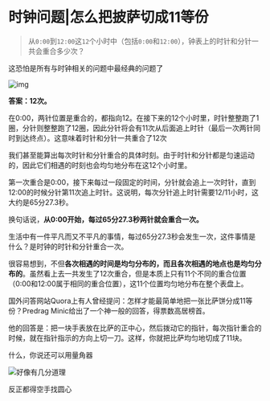 # 时钟问题|怎么把披萨切成11等份



> 从`0:00`到`12:00`这`12`个小时中（包括`0:00`和`12:00`），钟表上的时针和分针一共会重合多少次？

这恐怕是所有与时钟相关的问题中最经典的问题了

![img](https://images.pexels.com/photos/7346138/pexels-photo-7346138.jpeg?auto=compress&cs=tinysrgb&dpr=2&h=650&w=940)

**答案：12次。**

在0:00，两针位置是重合的，都指向12。在接下来的12个小时里，时针整整跑了1圈，分针则整整跑了12圈，因此分针将会有11次从后面追上时针（最后一次两针同时到达终点）。这意味着时针和分针一共重合了12次

我们甚至能算出每次时针和分针重合的具体时刻。由于时针和分针都是匀速运动的，因此它们相遇的时刻也会均匀地分布在这12个小时里。

第一次重合是0:00，接下来每过一段固定的时间，分针就会追上一次时针，直到12:00的时候分针第11次追上时针。这说明，每次分针追上时针需要12/11小时，这大约是65分27.3秒。

换句话说，**从0:00开始，每过65分27.3秒两针就会重合一次。**

生活中有一件平凡而又不平凡的事情，每过65分27.3秒会发生一次，这件事情是什么？是时钟的时针和分针重合一次。

很容易想到，不但**各次相遇的时间是均匀分布的，而且各次相遇的地点也是均匀分布的**。虽然看上去一共发生了12次重合，但是本质上只有11个不同的重合位置（0:00和12:00属于相同的重合位置），这11个位置均匀地分布在整个表盘上。

国外问答网站Quora上有人曾经提问：怎样才能最简单地把一张比萨饼分成11等份？Predrag Minic给出了一个神一般的回答，得票数高居榜首。

他的回答是：把一块手表放在比萨的正中心，然后拨动它的指针，每次指针重合的时候，就在指针指示的方向上切一刀。这样，你就把比萨均匀地切成了11块。

什么，你说还可以用量角器

![好像有几分道理](http://img.doutula.com/production/uploads/image/2020/06/01/20200601976744_MerjhG.png)

反正都得空手找圆心